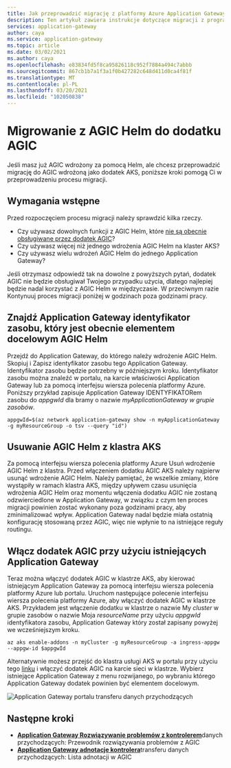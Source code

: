```yaml
---
title: Jak przeprowadzić migrację z platformy Azure Application Gateway kontroler transferu danych przychodzących Helm do AGIC
description: Ten artykuł zawiera instrukcje dotyczące migracji z programu AGIC wdrożonego za pośrednictwem Helm do AGIC wdrożonego jako dodatek AKS
services: application-gateway
author: caya
ms.service: application-gateway
ms.topic: article
ms.date: 03/02/2021
ms.author: caya
ms.openlocfilehash: e83834fd5f8ca95826118c952f7884a494c7abbb
ms.sourcegitcommit: 867cb1b7a1f3a1f0b427282c648d411d0ca4f81f
ms.translationtype: MT
ms.contentlocale: pl-PL
ms.lasthandoff: 03/20/2021
ms.locfileid: "102050838"
---
```

# <a name="migrate-from-agic-helm-to-agic-add-on"></a>Migrowanie z AGIC Helm do dodatku AGIC 

Jeśli masz już AGIC wdrożony za pomocą Helm, ale chcesz przeprowadzić migrację do AGIC wdrożoną jako dodatek AKS, poniższe kroki pomogą Ci w przeprowadzeniu procesu migracji. 

## <a name="prerequisites"></a>Wymagania wstępne 
Przed rozpoczęciem procesu migracji należy sprawdzić kilka rzeczy. 
  - Czy używasz dowolnych funkcji z AGIC Helm, które [nie są obecnie obsługiwane przez dodatek AGIC](ingress-controller-overview.md#difference-between-helm-deployment-and-aks-add-on)?
  - Czy używasz więcej niż jednego wdrożenia AGIC Helm na klaster AKS? 
  - Czy używasz wielu wdrożeń AGIC Helm do jednego Application Gateway? 

Jeśli otrzymasz odpowiedź tak na dowolne z powyższych pytań, dodatek AGIC nie będzie obsługiwał Twojego przypadku użycia, dlatego najlepiej będzie nadal korzystać z AGIC Helm w międzyczasie. W przeciwnym razie Kontynuuj proces migracji poniżej w godzinach poza godzinami pracy. 

## <a name="find-the-application-gateway-resource-id-that-agic-helm-is-currently-targeting"></a>Znajdź Application Gateway identyfikator zasobu, który jest obecnie elementem docelowym AGIC Helm 
Przejdź do Application Gateway, do którego należy wdrożenie AGIC Helm. Skopiuj i Zapisz identyfikator zasobu tego Application Gateway. Identyfikator zasobu będzie potrzebny w późniejszym kroku. Identyfikator zasobu można znaleźć w portalu, na karcie właściwości Application Gateway lub za pomocą interfejsu wiersza polecenia platformy Azure. Poniższy przykład zapisuje Application Gateway IDENTYFIKATORem zasobu do *appgwId* dla bramy o nazwie *myApplicationGateway* *w grupie zasobów*.

```azurecli-interactive
appgwId=$(az network application-gateway show -n myApplicationGateway -g myResourceGroup -o tsv --query "id") 
```

## <a name="delete-agic-helm-from-your-aks-cluster"></a>Usuwanie AGIC Helm z klastra AKS
Za pomocą interfejsu wiersza polecenia platformy Azure Usuń wdrożenie AGIC Helm z klastra. Przed włączeniem dodatku AGIC AKS należy najpierw usunąć wdrożenie AGIC Helm. Należy pamiętać, że wszelkie zmiany, które wystąpiły w ramach klastra AKS, między upływem czasu usunięcia wdrożenia AGIC Helm oraz momentu włączenia dodatku AGIC nie zostaną odzwierciedlone w Application Gateway, w związku z czym ten proces migracji powinien zostać wykonany poza godzinami pracy, aby zminimalizować wpływ. Application Gateway nadal będzie miała ostatnią konfigurację stosowaną przez AGIC, więc nie wpłynie to na istniejące reguły routingu. 

## <a name="enable-agic-add-on-using-your-existing-application-gateway"></a>Włącz dodatek AGIC przy użyciu istniejących Application Gateway 
Teraz można włączyć dodatek AGIC w klastrze AKS, aby kierować istniejącym Application Gateway za pomocą interfejsu wiersza polecenia platformy Azure lub portalu. Uruchom następujące polecenie interfejsu wiersza polecenia platformy Azure, aby włączyć dodatek AGIC w klastrze AKS. Przykładem jest włączenie dodatku w klastrze o nazwie My *cluster* w grupie zasobów o nazwie Moja *resourceName* przy użyciu *appgwId* identyfikatora zasobu, Application Gateway który został zapisany powyżej we wcześniejszym kroku. 


```azurecli-interactive
az aks enable-addons -n myCluster -g myResourceGroup -a ingress-appgw --appgw-id $appgwId
```

Alternatywnie możesz przejść do klastra usługi AKS w portalu przy użyciu tego [linku](https://portal.azure.com/?feature.aksagic=true) i włączyć dodatek AGIC na karcie sieci w klastrze. Wybierz istniejące Application Gateway z menu rozwijanego, po wybraniu którego Application Gateway dodatek powinien być elementem docelowym. 

![Application Gateway portalu transferu danych przychodzących](./media/tutorial-ingress-controller-add-on-existing/portal-ingress-controller-add-on.png)

## <a name="next-steps"></a>Następne kroki
- [**Application Gateway Rozwiązywanie problemów z kontrolerem**](ingress-controller-troubleshoot.md)danych przychodzących: Przewodnik rozwiązywania problemów z AGIC 
- [**Application Gateway adnotacje kontrolera**](ingress-controller-annotations.md)transferu danych przychodzących: Lista adnotacji w AGIC 